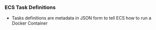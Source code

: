### ECS Task Definitions

- Tasks definitions are metadata in JSON form to tell ECS how to run a Docker Container
